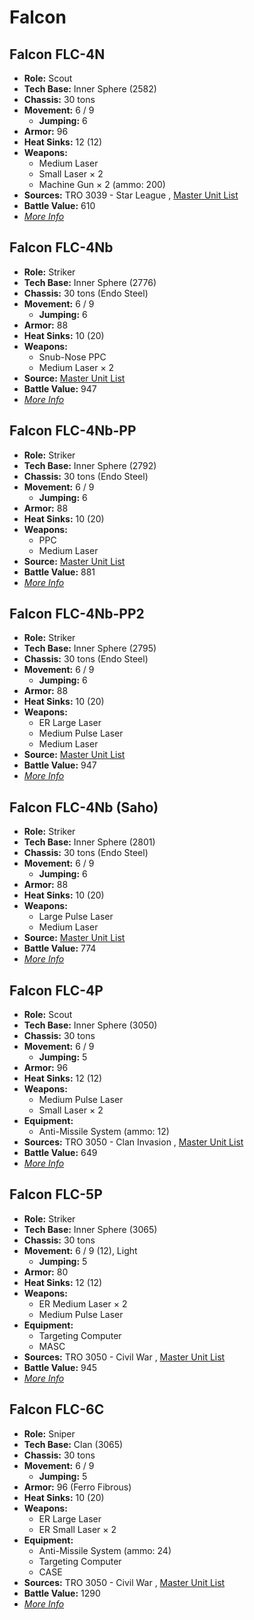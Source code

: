 # Falcon 

## Falcon FLC-4N 

- **Role:** Scout 
- **Tech Base:** Inner Sphere (2582) 
- **Chassis:** 30 tons 
- **Movement:** 6 / 9 
  - **Jumping:** 6 
- **Armor:** 96 
- **Heat Sinks:** 12 (12) 
- **Weapons:** 
  - Medium Laser 
  - Small Laser × 2 
  - Machine Gun × 2 (ammo: 200) 
- **Sources:** TRO 3039 - Star League , [Master Unit List](http://masterunitlist.info/Unit/Details/1022/falcon-flc-4n) 
- **Battle Value:** 610 
- [*More Info*](falcon/falcon_flc-4n.md) 

## Falcon FLC-4Nb 

- **Role:** Striker 
- **Tech Base:** Inner Sphere (2776) 
- **Chassis:** 30 tons (Endo Steel) 
- **Movement:** 6 / 9 
  - **Jumping:** 6 
- **Armor:** 88 
- **Heat Sinks:** 10 (20) 
- **Weapons:** 
  - Snub-Nose PPC 
  - Medium Laser × 2 
- **Source:** [Master Unit List](http://masterunitlist.info/Unit/Details/1023/falcon-flc-4nb) 
- **Battle Value:** 947 
- [*More Info*](falcon/falcon_flc-4nb.md) 

## Falcon FLC-4Nb-PP 

- **Role:** Striker 
- **Tech Base:** Inner Sphere (2792) 
- **Chassis:** 30 tons (Endo Steel) 
- **Movement:** 6 / 9 
  - **Jumping:** 6 
- **Armor:** 88 
- **Heat Sinks:** 10 (20) 
- **Weapons:** 
  - PPC 
  - Medium Laser 
- **Source:** [Master Unit List](http://masterunitlist.info/Unit/Details/1025/falcon-flc-4nb-pp) 
- **Battle Value:** 881 
- [*More Info*](falcon/falcon_flc-4nb-pp.md) 

## Falcon FLC-4Nb-PP2 

- **Role:** Striker 
- **Tech Base:** Inner Sphere (2795) 
- **Chassis:** 30 tons (Endo Steel) 
- **Movement:** 6 / 9 
  - **Jumping:** 6 
- **Armor:** 88 
- **Heat Sinks:** 10 (20) 
- **Weapons:** 
  - ER Large Laser 
  - Medium Pulse Laser 
  - Medium Laser 
- **Source:** [Master Unit List](http://masterunitlist.info/Unit/Details/1026/falcon-flc-4nb-pp2) 
- **Battle Value:** 947 
- [*More Info*](falcon/falcon_flc-4nb-pp2.md) 

## Falcon FLC-4Nb (Saho) 

- **Role:** Striker 
- **Tech Base:** Inner Sphere (2801) 
- **Chassis:** 30 tons (Endo Steel) 
- **Movement:** 6 / 9 
  - **Jumping:** 6 
- **Armor:** 88 
- **Heat Sinks:** 10 (20) 
- **Weapons:** 
  - Large Pulse Laser 
  - Medium Laser 
- **Source:** [Master Unit List](http://masterunitlist.info/Unit/Details/1024/falcon-flc-4nb-saho) 
- **Battle Value:** 774 
- [*More Info*](falcon/falcon_flc-4nb_saho.md) 

## Falcon FLC-4P 

- **Role:** Scout 
- **Tech Base:** Inner Sphere (3050) 
- **Chassis:** 30 tons 
- **Movement:** 6 / 9 
  - **Jumping:** 5 
- **Armor:** 96 
- **Heat Sinks:** 12 (12) 
- **Weapons:** 
  - Medium Pulse Laser 
  - Small Laser × 2 
- **Equipment:** 
  - Anti-Missile System (ammo: 12) 
- **Sources:** TRO 3050 - Clan Invasion , [Master Unit List](http://masterunitlist.info/Unit/Details/1027/falcon-flc-4p) 
- **Battle Value:** 649 
- [*More Info*](falcon/falcon_flc-4p.md) 

## Falcon FLC-5P 

- **Role:** Striker 
- **Tech Base:** Inner Sphere (3065) 
- **Chassis:** 30 tons 
- **Movement:** 6 / 9 (12), Light 
  - **Jumping:** 5 
- **Armor:** 80 
- **Heat Sinks:** 12 (12) 
- **Weapons:** 
  - ER Medium Laser × 2 
  - Medium Pulse Laser 
- **Equipment:** 
  - Targeting Computer 
  - MASC 
- **Sources:** TRO 3050 - Civil War , [Master Unit List](http://masterunitlist.info/Unit/Details/1028/falcon-flc-5p) 
- **Battle Value:** 945 
- [*More Info*](falcon/falcon_flc-5p.md) 

## Falcon FLC-6C 

- **Role:** Sniper 
- **Tech Base:** Clan (3065) 
- **Chassis:** 30 tons 
- **Movement:** 6 / 9 
  - **Jumping:** 5 
- **Armor:** 96 (Ferro Fibrous) 
- **Heat Sinks:** 10 (20) 
- **Weapons:** 
  - ER Large Laser 
  - ER Small Laser × 2 
- **Equipment:** 
  - Anti-Missile System (ammo: 24) 
  - Targeting Computer 
  - CASE 
- **Sources:** TRO 3050 - Civil War , [Master Unit List](http://masterunitlist.info/Unit/Details/1029/falcon-flc-6c) 
- **Battle Value:** 1290 
- [*More Info*](falcon/falcon_flc-6c.md) 

